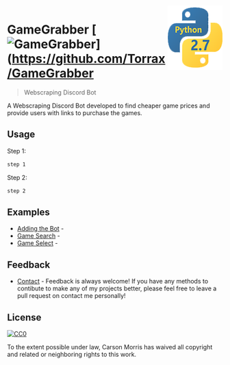 <img src="icon.png" align="right" />

# GameGrabber [![GameGrabber](https://cdn.rawgit.com/sindresorhus/awesome/d7305f38d29fed78fa85652e3a63e154dd8e8829/media/badge.svg)](https://github.com/Torrax/GameGrabber
> Webscraping Discord Bot

A Webscraping Discord Bot developed to find cheaper game prices and provide users with links to purchase the games.

## Usage

Step 1:

```sh
step 1
```

Step 2:

```sh
step 2
```

## Examples

- [Adding the Bot](https://github.com/Torrax/GameGrabber/examples/) - 
- [Game Search](https://github.com/Torrax/GameGrabber/examples/) - 
- [Game Select](https://github.com/Torrax/GameGrabber/examples/) - 

## Feedback

- [Contact](mailto:carson.morris2@hotmail.com) - Feedback is always welcome! If you have any methods to contibute to make any of my projects better, please feel free to leave a pull request on contact me personally!

## License

[![CC0](https://licensebuttons.net/p/zero/1.0/88x31.png)](https://creativecommons.org/publicdomain/zero/1.0/)

To the extent possible under law, Carson Morris has waived all copyright and related or neighboring rights to this work.
